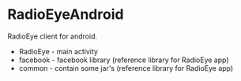 RadioEyeAndroid
===============
RadioEye client for android.

- RadioEye - main activity
- facebook - facebook library (reference library for RadioEye app)
- common   - contain some jar's (reference library for RadioEye app)

